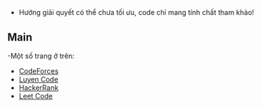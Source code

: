 
##
- Hướng giải quyết có thể chưa tối ưu, code chỉ mang tính chất tham khảo!
## Main
-Một số trang ở trên:
- [CodeForces](https://codeforces.com/)
- [Luyen Code](https://luyencode.net)
- [HackerRank](https://www.hackerrank.com/)
- [Leet Code](https://leetcode.com/)
